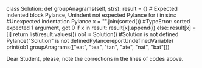 class Solution:
       def groupAnagrams(self, strs):
      result = {} #  Expected indented block Pylance,  Unindent not expected Pylance
      for i in strs: #Unexpected indentation Pylance
         x = "".join(sorted()) #TypeError: sorted expected 1 argument, got 0
         if x in result:
            result[x].append(i)
         else:
            result[x] = [i]
      return list(result.values())
ob1 = Solution() #Solution is not defined Pylance("Solution" is not definedPylancereportUndefinedVariable)
print(ob1.groupAnagrams(["eat", "tea", "tan", "ate", "nat", "bat"]))

Dear Student, please, note the corrections in the lines of codes above.